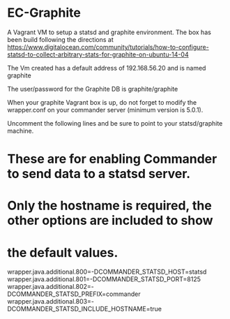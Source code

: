 EC-Graphite
===========

A Vagrant VM to setup a statsd and graphite environment. The box has been build following the directions at 
	https://www.digitalocean.com/community/tutorials/how-to-configure-statsd-to-collect-arbitrary-stats-for-graphite-on-ubuntu-14-04


The Vm created has a default address of 192.168.56.20 and is named graphite

The user/password for the Graphite DB is graphite/graphite

When your graphite Vagrant box is up, do not forget to modify the wrapper.conf on your commander server (minimum version is 5.0.1).

Uncomment the following lines and be sure to point to your statsd/graphite
machine.

# These are for enabling Commander to send data to a statsd server. 
# Only the hostname is required, the other options are included to show 
# the default values.
wrapper.java.additional.800=-DCOMMANDER_STATSD_HOST=statsd
wrapper.java.additional.801=-DCOMMANDER_STATSD_PORT=8125
wrapper.java.additional.802=-DCOMMANDER_STATSD_PREFIX=commander
wrapper.java.additional.803=-DCOMMANDER_STATSD_INCLUDE_HOSTNAME=true

